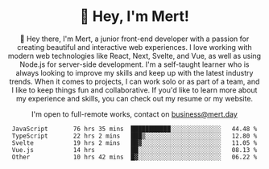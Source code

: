 <div align="center">
  <h1 align="center">👋 Hey, I'm Mert! </h1>
<p>
 🎉 Hey there, I'm Mert, a junior front-end developer with a passion for creating beautiful and interactive web experiences. I love working with modern web technologies like React, Next, Svelte, and Vue, as well as using Node.js for server-side development. I'm a self-taught learner who is always looking to improve my skills and keep up with the latest industry trends. When it comes to projects, I can work solo or as part of a team, and I like to keep things fun and collaborative. If you'd like to learn more about my experience and skills, you can check out my resume or my website.
</p>

  I'm open to full-remote works, contact on [business@mert.day](mailto:business@mert.day) 
  
<!--START_SECTION:waka-->

```text
JavaScript       76 hrs 35 mins  ███████████░░░░░░░░░░░░░░   44.48 %
TypeScript       22 hrs 2 mins   ███▒░░░░░░░░░░░░░░░░░░░░░   12.80 %
Svelte           19 hrs 2 mins   ██▓░░░░░░░░░░░░░░░░░░░░░░   11.05 %
Vue.js           14 hrs          ██░░░░░░░░░░░░░░░░░░░░░░░   08.13 %
Other            10 hrs 42 mins  █▓░░░░░░░░░░░░░░░░░░░░░░░   06.22 %
```

<!--END_SECTION:waka-->

<!--
I inspired from https://github.com/noirrs
You can check his page too!

Mert Doğu - Front-end Developer - mert.day
--> 

